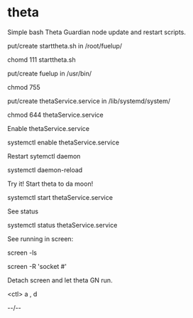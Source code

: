 # theta
Simple bash Theta Guardian node update and restart scripts.


put/create starttheta.sh in    /root/fuelup/

chomd 111 starttheta.sh

put/create fuelup in   /usr/bin/

chmod 755

put/create thetaService.service in   /lib/systemd/system/

chmod 644 thetaService.service

Enable thetaService.service

systemctl enable thetaService.service

Restart sytemctl daemon

systemctl daemon-reload

Try it!
Start theta to da moon!

systemctl start thetaService.service

See status

systemctl status thetaService.service

See running in screen:

screen -ls

screen -R 'socket #'

Detach screen and let theta GN run.

\<ctl\> a , d
  
  --/--
  
  
